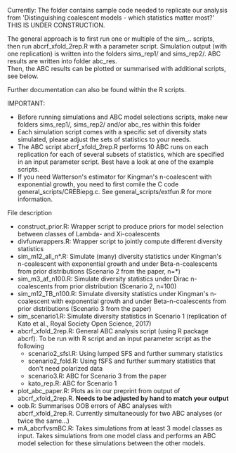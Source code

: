 Currently: The folder contains sample code needed to replicate our analysis from 'Distinguishing coalescent models - which statistics matter most?'
THIS IS UNDER CONSTRUCTION. 

The general approach is to first run one or multiple of the sim_.. scripts, then run abcrf_xfold_2rep.R with a parameter script. 
Simulation output (with one replication) is written into the folders sims_rep1/ and sims_rep2/. ABC results are written into folder abc_res.  
Then, the ABC results can be plotted or summarised with additional scripts, see below.

Further documentation can also be found within the R scripts.


IMPORTANT: 
* Before running simulations and ABC model selections scripts, make new folders sims_rep1/, sims_rep2/ and/or abc_res within this folder
* Each simulation script comes with a specific set of diversity stats simulated, please adjust the sets of statistics to your needs.
* The ABC script abcrf_xfold_2rep.R performs 10 ABC runs on each replication for each of several subsets of statistics, which are specified in an input parameter script.
  Best have a look at one of the example scripts.
* If you need Watterson's estimator for Kingman's n-coalescent with exponential growth, you need to first comile the C code general_scripts/CREBiepg.c. See general_scripts/extfun.R for more information.

File description
* construct_prior.R: Wrapper script to produce priors for model selection between classes of Lambda- and Xi-coalescents 
* divfunwrappers.R: Wrapper script to jointly compute different diversity statistics 
* sim_m12_all_n*.R: Simulate (many) diversity statistics under Kingman's n-coalescent with exponential growth and under Beta-n-coalescents from prior distributions (Scenario 2 from the paper, n=*) 
* sim_m3_af_n100.R: Simulate diversity statistics under Dirac n-coalescents from prior distribution (Scenario 2, n=100)
* sim_m12_TB_n100.R: Simulate diversity statistics under Kingman's n-coalescent with exponential growth and under Beta-n-coalescents from prior distributions (Scenario 3 from the paper)
* sim_scenario1.R: Simulate diversity statistics in Scenario 1 (replication of Kato et al., Royal Society Open Science, 2017)
* abcrf_xfold_2rep.R: General ABC analysis script (using R package abcrf). To be run with R script and an input parameter script as the following
   * scenario2_sfsl.R: Using lumped SFS and further summary statistics
   * scenario2_fold.R: Using fSFS and further summary statistics that don't need polarized data
   * scenario3.R: ABC for Scenario 3 from the paper
   * kato_rep.R: ABC for Scenario 1
* plot_abc_paper.R: Plots as in our preprint from output of abcrf_xfold_2rep.R. **Needs to be adjusted by hand to match your output** 
* oob.R: Summarises OOB errors of ABC analyses with abcrf_xfold_2rep.R. Currently simultaneously for two ABC analyses (or twice the same...)
* mA_abcrfvsmBC.R: Takes simulations from at least 3 model classes as input. Takes simulations from one model class and performs an ABC model selection for these simulations between the other models. 
